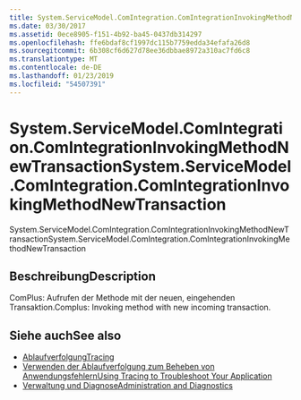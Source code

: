 ```yaml
---
title: System.ServiceModel.ComIntegration.ComIntegrationInvokingMethodNewTransaction
ms.date: 03/30/2017
ms.assetid: 0ece8905-f151-4b92-ba45-0437db314297
ms.openlocfilehash: ffe6bdaf8cf1997dc115b7759edda34efafa26d8
ms.sourcegitcommit: 6b308cf6d627d78ee36dbbae8972a310ac7fd6c8
ms.translationtype: MT
ms.contentlocale: de-DE
ms.lasthandoff: 01/23/2019
ms.locfileid: "54507391"
---
```

# <a name="systemservicemodelcomintegrationcomintegrationinvokingmethodnewtransaction"></a><span data-ttu-id="baefe-102">System.ServiceModel.ComIntegration.ComIntegrationInvokingMethodNewTransaction</span><span class="sxs-lookup"><span data-stu-id="baefe-102">System.ServiceModel.ComIntegration.ComIntegrationInvokingMethodNewTransaction</span></span>
<span data-ttu-id="baefe-103">System.ServiceModel.ComIntegration.ComIntegrationInvokingMethodNewTransaction</span><span class="sxs-lookup"><span data-stu-id="baefe-103">System.ServiceModel.ComIntegration.ComIntegrationInvokingMethodNewTransaction</span></span>  
  
## <a name="description"></a><span data-ttu-id="baefe-104">Beschreibung</span><span class="sxs-lookup"><span data-stu-id="baefe-104">Description</span></span>  
 <span data-ttu-id="baefe-105">ComPlus: Aufrufen der Methode mit der neuen, eingehenden Transaktion.</span><span class="sxs-lookup"><span data-stu-id="baefe-105">Complus: Invoking method with new incoming transaction.</span></span>  
  
## <a name="see-also"></a><span data-ttu-id="baefe-106">Siehe auch</span><span class="sxs-lookup"><span data-stu-id="baefe-106">See also</span></span>
- [<span data-ttu-id="baefe-107">Ablaufverfolgung</span><span class="sxs-lookup"><span data-stu-id="baefe-107">Tracing</span></span>](../../../../../docs/framework/wcf/diagnostics/tracing/index.md)
- [<span data-ttu-id="baefe-108">Verwenden der Ablaufverfolgung zum Beheben von Anwendungsfehlern</span><span class="sxs-lookup"><span data-stu-id="baefe-108">Using Tracing to Troubleshoot Your Application</span></span>](../../../../../docs/framework/wcf/diagnostics/tracing/using-tracing-to-troubleshoot-your-application.md)
- [<span data-ttu-id="baefe-109">Verwaltung und Diagnose</span><span class="sxs-lookup"><span data-stu-id="baefe-109">Administration and Diagnostics</span></span>](../../../../../docs/framework/wcf/diagnostics/index.md)

